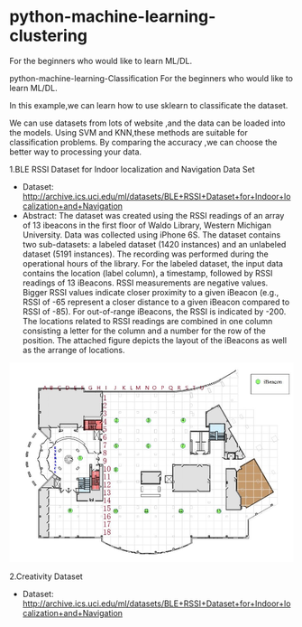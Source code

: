 # python-machine-learning-clustering
For the beginners who would like to learn ML/DL.

python-machine-learning-Classification
For the beginners who would like to learn ML/DL.

In this example,we can learn how to use sklearn to classificate the dataset.

We can use datasets from lots of website ,and the data can be loaded into the models. Using SVM and KNN,these methods are suitable for classification problems. By comparing the accuracy ,we can choose the better way to processing your data.

1.BLE RSSI Dataset for Indoor localization and Navigation Data Set 

* Dataset: http://archive.ics.uci.edu/ml/datasets/BLE+RSSI+Dataset+for+Indoor+localization+and+Navigation
* Abstract: The dataset was created using the RSSI readings of an array of 13 ibeacons in the first floor of Waldo Library, Western Michigan University. Data was collected using iPhone 6S. The dataset contains two sub-datasets: a labeled dataset (1420 instances) and an unlabeled dataset (5191 instances). The recording was performed during the operational hours of the library. For the labeled dataset, the input data contains the location (label column), a timestamp, followed by RSSI readings of 13 iBeacons. RSSI measurements are negative values. Bigger RSSI values indicate closer proximity to a given iBeacon (e.g., RSSI of -65 represent a closer distance to a given iBeacon compared to RSSI of -85). For out-of-range iBeacons, the RSSI is indicated by -200. The locations related to RSSI readings are combined in one column consisting a letter for the column and a number for the row of the position. The attached figure depicts the layout of the iBeacons as well as the arrange of locations. 

![Alt text](iBeacon_Layout.jpg)

2.Creativity Dataset

* Dataset: http://archive.ics.uci.edu/ml/datasets/BLE+RSSI+Dataset+for+Indoor+localization+and+Navigation
